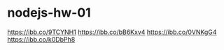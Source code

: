 # nodejs-hw-01

https://ibb.co/9TCYNH1
https://ibb.co/bB6Kxv4
https://ibb.co/0VNKgG4
https://ibb.co/k0DbPh8
